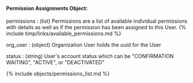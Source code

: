 #### Permission Assignments Object:

permissions
: (list) Permissions are a list of available individual permissions with details as well as if the permission has been assigned to this User. {% include timp/links/available_permissions.md %}

org_user
: (object) Organization User holds the uuid for the User

status
: (string) User's account status which can be "CONFIRMATION WAITING", "ACTIVE", or "DEACTIVATED"

{% include objects/permissions_list.md %}